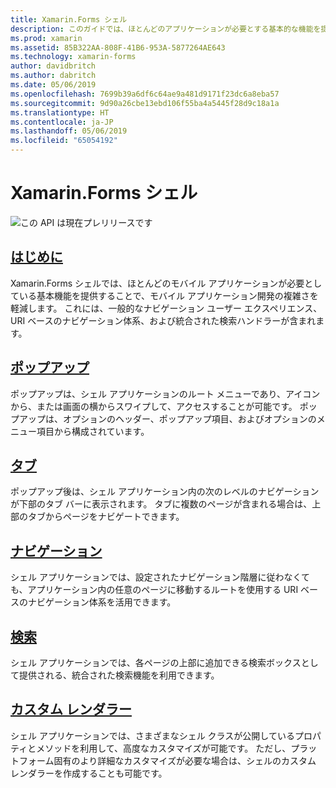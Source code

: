 ```yaml
---
title: Xamarin.Forms シェル
description: このガイドでは、ほとんどのアプリケーションが必要とする基本的な機能を提供することで Xamarin.Forms アプリケーションの複雑さを軽減する Xamarin.Forms シェルの使用方法について説明します。
ms.prod: xamarin
ms.assetid: 85B322AA-808F-41B6-953A-5877264AE643
ms.technology: xamarin-forms
author: davidbritch
ms.author: dabritch
ms.date: 05/06/2019
ms.openlocfilehash: 7699b39a6df6c64ae9a481d9171f23dc6a8eba57
ms.sourcegitcommit: 9d90a26cbe13ebd106f55ba4a5445f28d9c18a1a
ms.translationtype: HT
ms.contentlocale: ja-JP
ms.lasthandoff: 05/06/2019
ms.locfileid: "65054192"
---
```

# <a name="xamarinforms-shell"></a>Xamarin.Forms シェル

![](~/media/shared/preview.png "この API は現在プレリリースです")

## <a name="introductionintroductionmd"></a>[はじめに](introduction.md)

Xamarin.Forms シェルでは、ほとんどのモバイル アプリケーションが必要としている基本機能を提供することで、モバイル アプリケーション開発の複雑さを軽減します。 これには、一般的なナビゲーション ユーザー エクスペリエンス、URI ベースのナビゲーション体系、および統合された検索ハンドラーが含まれます。

## <a name="flyoutflyoutmd"></a>[ポップアップ](flyout.md)

ポップアップは、シェル アプリケーションのルート メニューであり、アイコンから、または画面の横からスワイプして、アクセスすることが可能です。 ポップアップは、オプションのヘッダー、ポップアップ項目、およびオプションのメニュー項目から構成されています。

## <a name="tabstabsmd"></a>[タブ](tabs.md)

ポップアップ後は、シェル アプリケーション内の次のレベルのナビゲーションが下部のタブ バーに表示されます。 タブに複数のページが含まれる場合は、上部のタブからページをナビゲートできます。

## <a name="navigationnavigationmd"></a>[ナビゲーション](navigation.md)

シェル アプリケーションでは、設定されたナビゲーション階層に従わなくても、アプリケーション内の任意のページに移動するルートを使用する URI ベースのナビゲーション体系を活用できます。

## <a name="searchsearchmd"></a>[検索](search.md)

シェル アプリケーションでは、各ページの上部に追加できる検索ボックスとして提供される、統合された検索機能を利用できます。

## <a name="custom-rendererscustomrenderersmd"></a>[カスタム レンダラー](customrenderers.md)

シェル アプリケーションでは、さまざまなシェル クラスが公開しているプロパティとメソッドを利用して、高度なカスタマイズが可能です。 ただし、プラットフォーム固有のより詳細なカスタマイズが必要な場合は、シェルのカスタム レンダラーを作成することも可能です。
